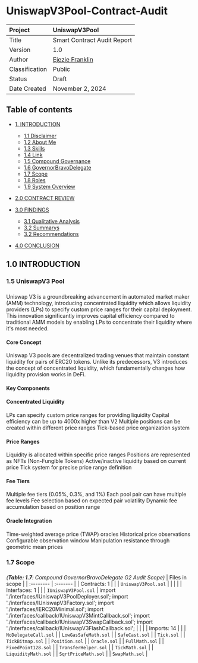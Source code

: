 # UniswapV3Pool-Contract-Audit

| Project        | UniswapV3Pool                                     |
| :------------- | :------------------------------------------------ |
| Title          | Smart Contract Audit Report                       |
| Version        | 1.0                                               |
| Author         | [Ejezie Franklin](https://github.com/FrankyPower) |
| Classification | Public                                            |
| Status         | Draft                                             |
| Date Created   | November 2, 2024                                  |

## Table of contents

- <a href="#intro"> 1. INTRODUCTION</a>

  - <a href="#Disclaim"> 1.1 Disclaimer</a>
  - <a href="#About"> 1.2 About Me </a>
  - <a href="#Skills"> 1.3 Skills</a>
  - <a href="#links"> 1.4 Link</a>
  - <a href="#Cpg"> 1.5 Compound Governance</a>
  - <a href="#Gbd"> 1.6 GovernorBravoDelegate</a>
  - <a href="#scope"> 1.7 Scope</a>
  - <a href="#roles"> 1.8 Roles</a>
  - <a href="#overview"> 1.9 System Overview</a>

- <a href="#review"> 2.0 CONTRACT REVIEW</a>

- <a href="#findings"> 3.0 FINDINGS</a>

  - <a href="#Qanalysis"> 3.1 Qualitative Analysis</a>
  - <a href="#summary"> 3.2 Summarys</a>
  - <a href="#recom"> 3.2 Recommendations</a>

- <a href="#conclusion"> 4.0 CONCLUSION</a>

<h2 id="intro">1.0 INTRODUCTION </h2>

### <h3 id="Cpg">1.5 UniswapV3 Pool<h3>

Uniswap V3 is a groundbreaking advancement in automated market maker (AMM) technology, introducing concentrated liquidity which allows liquidity providers (LPs) to specify custom price ranges for their capital deployment. This innovation significantly improves capital efficiency compared to traditional AMM models by enabling LPs to concentrate their liquidity where it's most needed.

#### Core Concept

Uniswap V3 pools are decentralized trading venues that maintain constant liquidity for pairs of ERC20 tokens. Unlike its predecessors, V3 introduces the concept of concentrated liquidity, which fundamentally changes how liquidity provision works in DeFi.

#### Key Components

#### Concentrated Liquidity

LPs can specify custom price ranges for providing liquidity
Capital efficiency can be up to 4000x higher than V2
Multiple positions can be created within different price ranges
Tick-based price organization system

#### Price Ranges

Liquidity is allocated within specific price ranges
Positions are represented as NFTs (Non-Fungible Tokens)
Active/inactive liquidity based on current price
Tick system for precise price range definition

#### Fee Tiers

Multiple fee tiers (0.05%, 0.3%, and 1%)
Each pool pair can have multiple fee levels
Fee selection based on expected pair volatility
Dynamic fee accumulation based on position range

#### Oracle Integration

Time-weighted average price (TWAP) oracles
Historical price observations
Configurable observation window
Manipulation resistance through geometric mean prices

### <h3 id="scope">1.7 Scope <h3>

_(**Table: 1.7**: Compound GovernorBravoDelegate G2 Audit Scope)_
| Files in scope |
| :-------- | :------- |
| Contracts: 1 | |
| `UniswapV3Pool.sol` |
| | |
| Interfaces: 1 | |
| `IUniswapV3Pool.sol` |
import './interfaces/IUniswapV3PoolDeployer.sol';
import './interfaces/IUniswapV3Factory.sol';
import './interfaces/IERC20Minimal.sol';
import './interfaces/callback/IUniswapV3MintCallback.sol';
import './interfaces/callback/IUniswapV3SwapCallback.sol';
import './interfaces/callback/IUniswapV3FlashCallback.sol';
| | |
| Imports: 14 | |
| `NoDelegateCall.sol` |
| `LowGasSafeMath.sol` |
| `SafeCast.sol` |
| `Tick.sol` |
| `TickBitmap.sol` |
| `Position.sol` |
| `Oracle.sol` |
| `FullMath.sol` |
| `FixedPoint128.sol` |
| `TransferHelper.sol` |
| `TickMath.sol` |
| `LiquidityMath.sol` |
| `SqrtPriceMath.sol` |
| `SwapMath.sol` |
